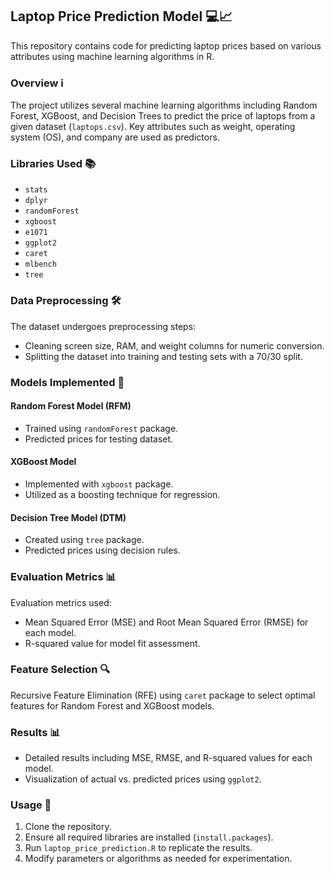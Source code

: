 ## Laptop Price Prediction Model 💻📈

This repository contains code for predicting laptop prices based on various attributes using machine learning algorithms in R.

### Overview ℹ️

The project utilizes several machine learning algorithms including Random Forest, XGBoost, and Decision Trees to predict the price of laptops from a given dataset (`laptops.csv`). Key attributes such as weight, operating system (OS), and company are used as predictors.

### Libraries Used 📚

- `stats`
- `dplyr`
- `randomForest`
- `xgboost`
- `e1071`
- `ggplot2`
- `caret`
- `mlbench`
- `tree`

### Data Preprocessing 🛠️

The dataset undergoes preprocessing steps:

- Cleaning screen size, RAM, and weight columns for numeric conversion.
- Splitting the dataset into training and testing sets with a 70/30 split.

### Models Implemented 🤖

#### Random Forest Model (RFM)

- Trained using `randomForest` package.
- Predicted prices for testing dataset.

#### XGBoost Model

- Implemented with `xgboost` package.
- Utilized as a boosting technique for regression.

#### Decision Tree Model (DTM)

- Created using `tree` package.
- Predicted prices using decision rules.

### Evaluation Metrics 📊

Evaluation metrics used:

- Mean Squared Error (MSE) and Root Mean Squared Error (RMSE) for each model.
- R-squared value for model fit assessment.

### Feature Selection 🔍

Recursive Feature Elimination (RFE) using `caret` package to select optimal features for Random Forest and XGBoost models.

### Results 📊

- Detailed results including MSE, RMSE, and R-squared values for each model.
- Visualization of actual vs. predicted prices using `ggplot2`.

### Usage 🚀

1. Clone the repository.
2. Ensure all required libraries are installed (`install.packages`).
3. Run `laptop_price_prediction.R` to replicate the results.
4. Modify parameters or algorithms as needed for experimentation.
